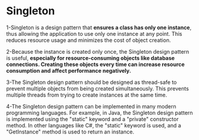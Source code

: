 # Singleton

1-Singleton is a design pattern that **ensures a class has only one instance**,
thus allowing the application to use only one instance at any point.
This reduces resource usage and minimizes the cost of object creation.

2-Because the instance is created only once, the Singleton design pattern is
useful, **especially for resource-consuming objects like database connections.
Creating these objects every time can increase resource consumption and affect performance negatively.**

3-The Singleton design pattern should be designed as thread-safe to prevent
multiple objects from being created simultaneously. This prevents multiple
threads from trying to create instances at the same time.

4-The Singleton design pattern can be implemented in many modern programming
languages. For example, in Java, the Singleton design pattern is implemented
using the "static" keyword and a "private" constructor method. In other languages
like C#, the "static" keyword is used, and a "GetInstance" method is used to
return an instance.
